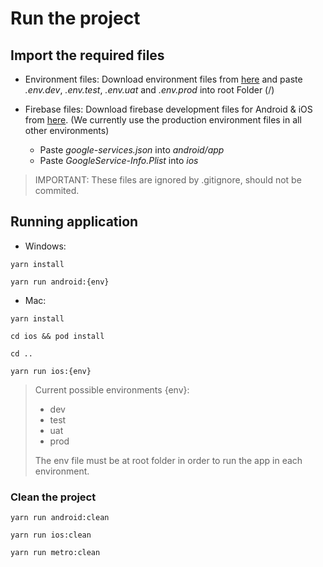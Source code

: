 # Run the project

## Import the required files

- Environment files:
  Download environment files from [here](https://drive.google.com/drive/u/0/folders/1OpPVyA0zE8t3qFnKT0yhgJbI_tdya-2A) and paste
  _.env.dev_, _.env.test_, _.env.uat_ and _.env.prod_ into root Folder (/)

- Firebase files: Download firebase development files for Android & iOS from [here](https://drive.google.com/drive/u/0/folders/1CkWwfP6mVrgkSmTlZnkne4QxuosXqFd0). (We currently use the production environment files in all other environments)
  - Paste _google-services.json_ into _android/app_
  - Paste _GoogleService-Info.Plist_ into _ios_

> IMPORTANT: These files are ignored by .gitignore, should not be commited.

## Running application

- Windows:

```
yarn install

yarn run android:{env}
```

- Mac:

```
yarn install

cd ios && pod install

cd ..

yarn run ios:{env}
```

> Current possible environments {env}:
>
> - dev
> - test
> - uat
> - prod
>
> The env file must be at root folder in order to run the app in each environment.

### Clean the project

```
yarn run android:clean

yarn run ios:clean

yarn run metro:clean
```
